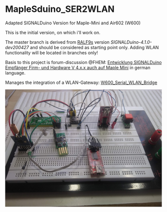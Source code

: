 # MapleSduino_SER2WLAN
Adapted SIGNALDuino Version for Maple-Mini and Air602 (W600)  


This is the initial version, on which i'll work on.

The master branch is derived from [RALF9s](https://github.com/Ralf9/SIGNALDuino/tree/dev-r41x_cc1101) version *SIGNALDuino-4.1.0-dev200427* and should be considered as starting point only. Adding WLAN functionality will be located in branches only! 

Basis to this project is forum-discussion  @FHEM: [Entwicklung SIGNALDuino Empfänger Firm- und Hardware V 4.x.x auch auf Maple Mini](https://forum.fhem.de/index.php/topic,106278.0.html) 
in german language.

Manages the integration of a WLAN-Gateway: [W600_Serial_WLAN_Bridge](https://github.com/juergs/W600_Tcp_To_Serial_Bridge)


<img src="https://github.com/juergs/MapleSduino_SER2WLAN/blob/master/pictures/MapleSDuino_SerToWLAN.jpg" alt="breadboard-prototype" style="width:800px;"/>
